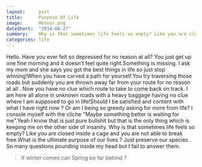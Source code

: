 ```yaml
---
layout:     post
title:      Purpose Of Life 
image:      Meteor.png
dateShort:  "2014-08-27"
summary:    Why is that sometimes life feels so empty? Like you are closed inside a cage and you are not able to break free.What is the ultimate purpose of our lives ? Just preserve our species . So many questions pounding inside my head but I fail to answer them.
categories: life 
---
```

Hello.
Have you ever felt so depressed for no reason at all? You just get up one fine morning and it doesn't feel quite right.Something is missing. I ask my mom and she says you got the best things in life so just stop whining!When you have carved a path for yourself.You try traversing those roads but suddenly you are thrown away far from your route for no reason at all . Now you have no clue which route to take to come back on track. I am here all alone in unknown roads with a heavy baggage having no clue where I am supposed to go in life!Should I be satisfied and content with what I have right now ? Or am I being so greedy asking for more from life?
I console myself with the cliche "Maybe something better is waiting for me".Yeah I know that is just pure bullshit but that is the only thing which is keeping me on the other side of insanity. 
Why is that sometimes life feels so empty? Like you are closed inside a cage and you are not able to break free.What is the ultimate purpose of our lives ? Just preserve our species . So many questions pounding inside my head but I fail to answer them.
<blockquote>
<p>
If winter comes can Spring be far behind ? 
</p>
</blockquote>
